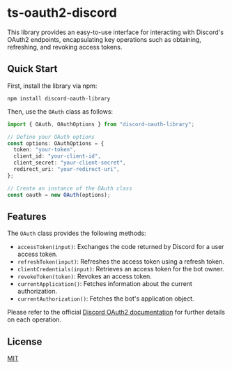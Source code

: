 # ts-oauth2-discord

This library provides an easy-to-use interface for interacting with Discord's OAuth2 endpoints, encapsulating key operations such as obtaining, refreshing, and revoking access tokens.

## Quick Start

First, install the library via npm:

```
npm install discord-oauth-library
```

Then, use the `OAuth` class as follows:

```typescript
import { OAuth, OAuthOptions } from "discord-oauth-library";

// Define your OAuth options
const options: OAuthOptions = {
  token: "your-token",
  client_id: "your-client-id",
  client_secret: "your-client-secret",
  redirect_uri: "your-redirect-uri",
};

// Create an instance of the OAuth class
const oauth = new OAuth(options);
```

## Features

The `OAuth` class provides the following methods:

- `accessToken(input)`: Exchanges the code returned by Discord for a user access token.
- `refreshToken(input)`: Refreshes the access token using a refresh token.
- `clientCredentials(input)`: Retrieves an access token for the bot owner.
- `revokeToken(token)`: Revokes an access token.
- `currentApplication()`: Fetches information about the current authorization.
- `currentAuthorization()`: Fetches the bot's application object.

Please refer to the official [Discord OAuth2 documentation](https://discord.com/developers/docs/topics/oauth2) for further details on each operation.

## License

[MIT](LICENSE)
